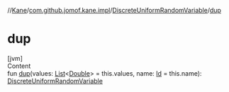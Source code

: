 //[Kane](../../index.md)/[com.github.jomof.kane.impl](../index.md)/[DiscreteUniformRandomVariable](index.md)/[dup](dup.md)



# dup  
[jvm]  
Content  
fun [dup](dup.md)(values: [List](https://kotlinlang.org/api/latest/jvm/stdlib/kotlin.collections/-list/index.html)<[Double](https://kotlinlang.org/api/latest/jvm/stdlib/kotlin/-double/index.html)> = this.values, name: [Id](../index.md#%5Bcom.github.jomof.kane.impl%2FId%2F%2F%2FPointingToDeclaration%2F%5D%2FClasslikes%2F-392968366) = this.name): [DiscreteUniformRandomVariable](index.md)  




